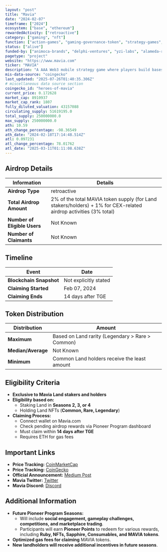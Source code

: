 ```yaml
---
layout: "post"
title: "Mavia"
date: "2024-02-07"
timeframe: ["2024"]
ecosystem: ["base", "ethereum"]
rewardedActivity: ["retroactive"]
category: ["gaming", "nft"]
function: ["action-games", "gaming-governance-token", "strategy-games", "gamefi"]
status: ["alive"]
funded-by: ["animoca-brands", "delphi-ventures", "yzi-labs", "alameda-research"]
pagetype: "project"
website: "https://www.mavia.com"
ticker: "MAVIA"
description: "A AAA Web3 mobile strategy game where players build bases, conquer opponents, and fight for dominance on Mavia Island."
mis-data-source: "coingecko"
last_updated: "2025-07-26T01:40:35.306Z"
# miscellaneous data source section
coingecko_id: "heroes-of-mavia"
current_price: 0.172628
market_cap: 8910937
market_cap_rank: 1807
fully_diluted_valuation: 43157088
circulating_supply: 51619195.0
total_supply: 250000000.0
max_supply: 250000000.0
ath: 10.59
ath_change_percentage: -98.36549
ath_date: "2024-02-18T17:14:48.514Z"
atl: 0.097231
atl_change_percentage: 78.01762
atl_date: "2025-03-11T01:11:08.638Z"
---
```


## Airdrop Details

| Information                  | Details                                                                                                          |
| ---------------------------- | ---------------------------------------------------------------------------------------------------------------- |
| **Airdrop Type**             | retroactive                                                                                                      |
| **Total Airdrop Amount**     | 2% of the total MAVIA token supply (for Land stakers/holders) + 1% for CEX-related airdrop activities (3% total) |
| **Number of Eligible Users** | Not Known                                                                                                        |
| **Number of Claimants**      | Not Known                                                                                                        |

## Timeline

| Event                   | Date                  |
| ----------------------- | --------------------- |
| **Blockchain Snapshot** | Not explicitly stated |
| **Claiming Started**    | Feb 07, 2024          |
| **Claiming Ends**       | 14 days after TGE     |

## Token Distribution

| Distribution       | Amount                                           |
| ------------------ | ------------------------------------------------ |
| **Maximum**        | Based on Land rarity (Legendary > Rare > Common) |
| **Median/Average** | Not Known                                        |
| **Minimum**        | Common Land holders receive the least amount     |

## Eligibility Criteria

- **Exclusive to Mavia Land stakers and holders**
- **Eligibility based on:**
  - Staking Land in **Seasons 2, 3, or 4**
  - Holding Land NFTs (**Common, Rare, Legendary**)
- **Claiming Process:**
  - Connect wallet on Mavia.com
  - Check pending airdrop rewards via Pioneer Program dashboard
  - Must claim within **14 days after TGE**
  - Requires ETH for gas fees

## Important Links

- **Price Tracking:** [CoinMarketCap](https://coinmarketcap.com/currencies/heroes-of-mavia)
- **Price Tracking:** [CoinGecko](https://www.coingecko.com/en/coins/heroes-of-mavia)
- **Official Announcement:** [Medium Post](https://medium.com/heroes-of-mavia/mavia-pioneer-airdrop-program-season-1-60527743a5f3)
- **Mavia Twitter:** [Twitter](https://twitter.com/maviagame)
- **Mavia Discord:** [Discord](https://discord.com/invite/mavia)

## Additional Information

- **Future Pioneer Program Seasons:**
  - Will include **social engagement, gameplay challenges, competitions, and marketplace trading**.
  - Participants will earn **Pioneer Points** to redeem for various rewards, including **Ruby, NFTs, Sapphire, Consumables, and MAVIA tokens**.
- **Optimized gas fees for claiming** MAVIA tokens.
- **New landholders will receive additional incentives in future seasons**.